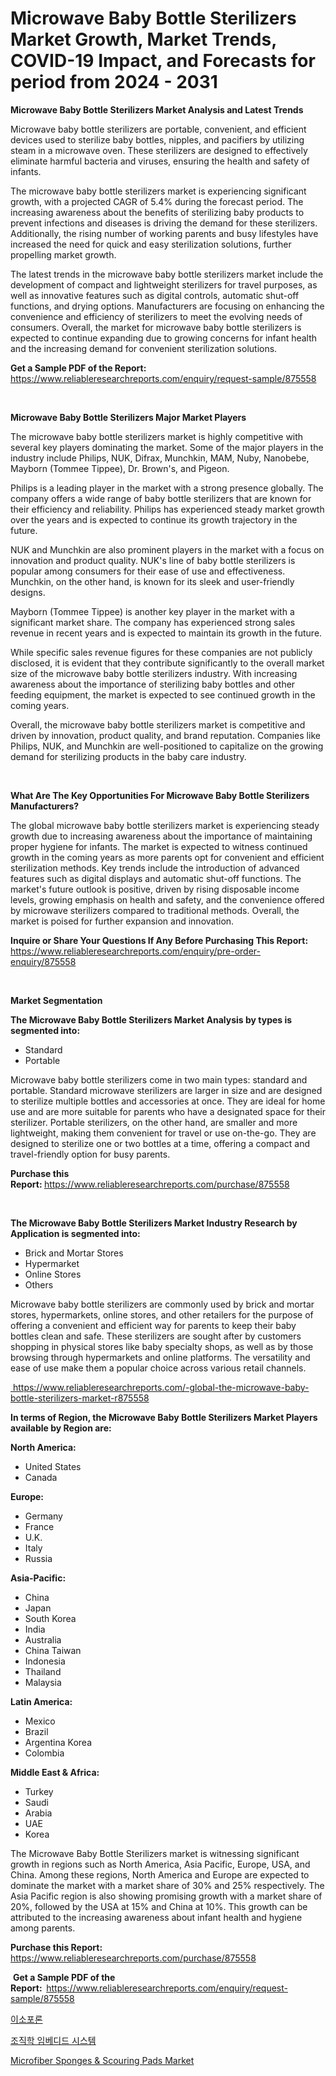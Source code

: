 <p><h1>Microwave Baby Bottle Sterilizers Market Growth, Market Trends, COVID-19 Impact, and Forecasts for period from 2024 - 2031</h1></p><p><strong>Microwave Baby Bottle Sterilizers Market Analysis and Latest Trends</strong></p>
<p><p>Microwave baby bottle sterilizers are portable, convenient, and efficient devices used to sterilize baby bottles, nipples, and pacifiers by utilizing steam in a microwave oven. These sterilizers are designed to effectively eliminate harmful bacteria and viruses, ensuring the health and safety of infants. </p><p>The microwave baby bottle sterilizers market is experiencing significant growth, with a projected CAGR of 5.4% during the forecast period. The increasing awareness about the benefits of sterilizing baby products to prevent infections and diseases is driving the demand for these sterilizers. Additionally, the rising number of working parents and busy lifestyles have increased the need for quick and easy sterilization solutions, further propelling market growth.</p><p>The latest trends in the microwave baby bottle sterilizers market include the development of compact and lightweight sterilizers for travel purposes, as well as innovative features such as digital controls, automatic shut-off functions, and drying options. Manufacturers are focusing on enhancing the convenience and efficiency of sterilizers to meet the evolving needs of consumers. Overall, the market for microwave baby bottle sterilizers is expected to continue expanding due to growing concerns for infant health and the increasing demand for convenient sterilization solutions.</p></p>
<p><strong>Get a Sample PDF of the Report:&nbsp;</strong> <a href="https://www.reliableresearchreports.com/enquiry/request-sample/875558">https://www.reliableresearchreports.com/enquiry/request-sample/875558</a></p>
<p>&nbsp;</p>
<p><strong>Microwave Baby Bottle Sterilizers Major Market Players</strong></p>
<p><p>The microwave baby bottle sterilizers market is highly competitive with several key players dominating the market. Some of the major players in the industry include Philips, NUK, Difrax, Munchkin, MAM, Nuby, Nanobebe, Mayborn (Tommee Tippee), Dr. Brown's, and Pigeon.</p><p>Philips is a leading player in the market with a strong presence globally. The company offers a wide range of baby bottle sterilizers that are known for their efficiency and reliability. Philips has experienced steady market growth over the years and is expected to continue its growth trajectory in the future.</p><p>NUK and Munchkin are also prominent players in the market with a focus on innovation and product quality. NUK's line of baby bottle sterilizers is popular among consumers for their ease of use and effectiveness. Munchkin, on the other hand, is known for its sleek and user-friendly designs.</p><p>Mayborn (Tommee Tippee) is another key player in the market with a significant market share. The company has experienced strong sales revenue in recent years and is expected to maintain its growth in the future.</p><p>While specific sales revenue figures for these companies are not publicly disclosed, it is evident that they contribute significantly to the overall market size of the microwave baby bottle sterilizers industry. With increasing awareness about the importance of sterilizing baby bottles and other feeding equipment, the market is expected to see continued growth in the coming years.</p><p>Overall, the microwave baby bottle sterilizers market is competitive and driven by innovation, product quality, and brand reputation. Companies like Philips, NUK, and Munchkin are well-positioned to capitalize on the growing demand for sterilizing products in the baby care industry.</p></p>
<p>&nbsp;</p>
<p><strong>What Are The Key Opportunities For Microwave Baby Bottle Sterilizers Manufacturers?</strong></p>
<p><p>The global microwave baby bottle sterilizers market is experiencing steady growth due to increasing awareness about the importance of maintaining proper hygiene for infants. The market is expected to witness continued growth in the coming years as more parents opt for convenient and efficient sterilization methods. Key trends include the introduction of advanced features such as digital displays and automatic shut-off functions. The market's future outlook is positive, driven by rising disposable income levels, growing emphasis on health and safety, and the convenience offered by microwave sterilizers compared to traditional methods. Overall, the market is poised for further expansion and innovation.</p></p>
<p><strong>Inquire or Share Your Questions If Any Before Purchasing This Report:</strong> <a href="https://www.reliableresearchreports.com/enquiry/pre-order-enquiry/875558">https://www.reliableresearchreports.com/enquiry/pre-order-enquiry/875558</a></p>
<p>&nbsp;</p>
<p><strong>Market Segmentation</strong></p>
<p><strong>The Microwave Baby Bottle Sterilizers Market Analysis by types is segmented into:</strong></p>
<p><ul><li>Standard</li><li>Portable</li></ul></p>
<p><p>Microwave baby bottle sterilizers come in two main types: standard and portable. Standard microwave sterilizers are larger in size and are designed to sterilize multiple bottles and accessories at once. They are ideal for home use and are more suitable for parents who have a designated space for their sterilizer. Portable sterilizers, on the other hand, are smaller and more lightweight, making them convenient for travel or use on-the-go. They are designed to sterilize one or two bottles at a time, offering a compact and travel-friendly option for busy parents.</p></p>
<p><strong>Purchase this Report:&nbsp;</strong><a href="https://www.reliableresearchreports.com/purchase/875558">https://www.reliableresearchreports.com/purchase/875558</a></p>
<p>&nbsp;</p>
<p><strong>The Microwave Baby Bottle Sterilizers Market Industry Research by Application is segmented into:</strong></p>
<p><ul><li>Brick and Mortar Stores</li><li>Hypermarket</li><li>Online Stores</li><li>Others</li></ul></p>
<p><p>Microwave baby bottle sterilizers are commonly used by brick and mortar stores, hypermarkets, online stores, and other retailers for the purpose of offering a convenient and efficient way for parents to keep their baby bottles clean and safe. These sterilizers are sought after by customers shopping in physical stores like baby specialty shops, as well as by those browsing through hypermarkets and online platforms. The versatility and ease of use make them a popular choice across various retail channels.</p></p>
<p><a href="https://www.reliableresearchreports.com/-global-the-microwave-baby-bottle-sterilizers-market-r875558">&nbsp;https://www.reliableresearchreports.com/-global-the-microwave-baby-bottle-sterilizers-market-r875558</a></p>
<p><strong>In terms of Region, the Microwave Baby Bottle Sterilizers Market Players available by Region are:</strong></p>
<p>
    <p> <strong> North America: </strong>
        <ul>
            <li>United States</li>
            <li>Canada</li>
        </ul>
        </p> 
    <p> <strong> Europe: </strong>
        <ul>
            <li>Germany</li>
            <li>France</li>
            <li>U.K.</li>
            <li>Italy</li>
            <li>Russia</li>
        </ul>
        </p> 
    <p> <strong> Asia-Pacific: </strong>
        <ul>
            <li>China</li>
            <li>Japan</li>
            <li>South Korea</li>
            <li>India</li>
            <li>Australia</li>
            <li>China Taiwan</li>
            <li>Indonesia</li>
            <li>Thailand</li>
            <li>Malaysia</li>
        </ul>
        </p> 
    <p> <strong> Latin America: </strong>
        <ul>
            <li>Mexico</li>
            <li>Brazil</li>
            <li>Argentina Korea</li>
            <li>Colombia</li>
        </ul>
        </p> 
    <p> <strong> Middle East & Africa: </strong>
        <ul>
            <li>Turkey</li>
            <li>Saudi</li>
            <li>Arabia</li>
            <li>UAE</li>
            <li>Korea</li>
        </ul>
    </p>
    </p>
<p><p>The Microwave Baby Bottle Sterilizers market is witnessing significant growth in regions such as North America, Asia Pacific, Europe, USA, and China. Among these regions, North America and Europe are expected to dominate the market with a market share of 30% and 25% respectively. The Asia Pacific region is also showing promising growth with a market share of 20%, followed by the USA at 15% and China at 10%. This growth can be attributed to the increasing awareness about infant health and hygiene among parents.</p></p>
<p><strong>Purchase this Report: </strong><a href="https://www.reliableresearchreports.com/purchase/875558">https://www.reliableresearchreports.com/purchase/875558</a></p>
<p>&nbsp;<strong>Get a Sample PDF of the Report:&nbsp;&nbsp;</strong><a href="https://www.reliableresearchreports.com/enquiry/request-sample/875558">https://www.reliableresearchreports.com/enquiry/request-sample/875558</a></p>
<p><strong></strong></p>
<p><p><a href="https://github.com/jntpkh496620/Market-Research-Report-List-2/blob/main/811257978360.md">이소포론</a></p><p><a href="https://medium.com/@wheelgg5674537/%EC%A1%B0%EC%A7%81%ED%95%99-%ED%8F%AC%ED%95%A8-%EC%8B%9C%EC%8A%A4%ED%85%9C-%EC%8B%9C%EC%9E%A5-%EA%B7%9C%EB%AA%A8-%EB%B0%8F-%EC%8B%9C%EC%9E%A5-%EB%8F%99%ED%96%A5-%EC%99%84%EC%A0%84%ED%95%9C-%EC%82%B0%EC%97%85-%EA%B0%9C%EC%9A%94-2024%EB%85%84%EB%B6%80%ED%84%B0-2031%EB%85%84%EA%B9%8C%EC%A7%80-8ef64caa90ed">조직학 임베디드 시스템</a></p><p><a href="https://github.com/NorbertYates/Market-Research-Report-List-5/blob/main/microfiber-sponges-scouring-pads-market.md">Microfiber Sponges & Scouring Pads Market</a></p></p>